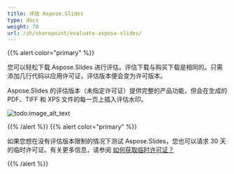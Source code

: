 ```yaml
---
title: 评估 Aspose.Slides
type: docs
weight: 70
url: /zh/sharepoint/evaluate-aspose-slides/
---
```


{{% alert color="primary" %}} 

您可以轻松下载 Aspose.Slides 进行评估。评估下载与购买下载是相同的。只需添加几行代码以应用许可证，评估版本便会变为许可版本。

Aspose.Slides 的评估版本（未指定许可证）提供完整的产品功能，但会在生成的 PDF、TIFF 和 XPS 文件的每一页上插入评估水印。

![todo:image_alt_text](evaluate-aspose-slides_1.png)

{{% /alert %}} {{% alert color="primary" %}} 

如果您想在没有评估版本限制的情况下测试 Aspose.Slides，您也可以请求 30 天的临时许可证。有关更多信息，请参阅 [如何获取临时许可证？](https://purchase.aspose.com/temporary-license)

{{% /alert %}}